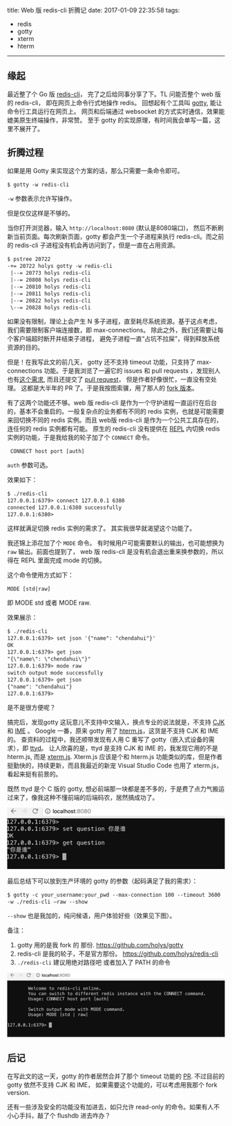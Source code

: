 title: Web 版 redis-cli 折腾记
date: 2017-01-09 22:35:58
tags:
- redis
- gotty
- xterm
- hterm
---

## 缘起

最近整了个 Go 版 [redis-cli](http://holys.im/2017/01/02/a-pure-go-implementation-of-redis-cli/)， 完了之后给同事分享了下。TL 问能否整个 web 版的 redis-cli， 即在网页上命令行式地操作 redis。 回想起有个工具叫 [gotty](https://github.com/yudai/gotty), 能让命令行工具运行在网页上。 网页和后端通过 websocket 的方式实时通信，效果能媲美原生终端操作，非常赞。 至于 gotty 的实现原理，有时间我会单写一篇，这里不展开了。

## 折腾过程

如果是用 Gotty 来实现这个方案的话，那么只需要一条命令即可。

    $ gotty -w redis-cli 
    
`-w` 参数表示允许写操作。

但是仅仅这样是不够的。

当你打开浏览器，输入 `http://localhost:8080` (默认是8080端口)， 然后不断刷新当前页面。每次刷新页面，gotty 都会产生一个子进程来执行 redis-cli。而之前的 redis-cli 子进程没有机会再访问到了，但是一直在占用资源。

```
$ pstree 20722
-+= 20722 holys gotty -w redis-cli
 |--= 20773 holys redis-cli
 |--= 20808 holys redis-cli
 |--= 20810 holys redis-cli
 |--= 20811 holys redis-cli
 |--= 20822 holys redis-cli
 \--= 20828 holys redis-cli
```
 
如果没有限制，理论上会产生 N 多子进程，直至耗尽系统资源。基于这点考虑，我们需要限制客户端连接数，即 max-connections。 除此之外，我们还需要让每个客户端超时断开并结束子进程， 避免子进程一直“占坑不拉屎”，得到释放系统资源的目的。

但是！在我写此文的前几天， gotty 还不支持 timeout 功能，只支持了 max-connections 功能。于是我浏览了一遍它的 issues 和 pull requests ，发现别人也有[这个需求](https://github.com/yudai/gotty/issues/78), 而且还提交了 [pull request](https://github.com/yudai/gotty/pull/115)， 但是作者好像很忙，一直没有空处理。 这都是大半年的 PR 了。于是我按图索骥，用了那人的  [fork 版本](https://github.com/zyfdegh/gotty)。
 
有了这两个功能还不够。web 版 redis-cli 是作为一个守护进程一直运行在后台的，基本不会重启的。一般复杂点的业务都有不同的 redis 实例，也就是可能需要来回切换不同的 redis 实例。而且 web版 redis-cli 是作为一个公共工具存在的，连任何的 redis 实例都有可能。 原生的 redis-cli 没有提供在 [REPL](https://en.wikipedia.org/wiki/Read%E2%80%93eval%E2%80%93print_loop) 内切换 redis 实例的功能，于是我给我的轮子加了个 `CONNECT` 命令。

     CONNECT host port [auth]
     
`auth` 参数可选。 

效果如下：

```
$ ./redis-cli
127.0.0.1:6379> connect 127.0.0.1 6380
connected 127.0.0.1:6380 successfully
127.0.0.1:6380>
```

这样就满足切换 redis 实例的需求了。 其实我很早就渴望这个功能了。

我还锦上添花加了个 `MODE` 命令。 有时候用户可能需要默认的输出，也可能想换为 `raw` 输出。前面也提到了， web 版 redis-cli 是没有机会退出重来换参数的，所以得在 REPL 里面完成 mode 的切换。

这个命令使用方式如下：

    MODE [std|raw]

即 MODE std 或者 MODE raw. 

效果展示：

```
$ ./redis-cli
127.0.0.1:6379> set json '{"name": "chendahui"}'
OK
127.0.0.1:6379> get json
"{\"name\": \"chendahui\"}"
127.0.0.1:6379> mode raw
switch output mode successfully
127.0.0.1:6379> get json
{"name": "chendahui"}
127.0.0.1:6379>
```

是不是很方便呢？

搞完后，发现gotty 这玩意儿不支持中文输入，换点专业的说法就是，不支持 [CJK](https://www.google.co.jp/url?sa=t&rct=j&q=&esrc=s&source=web&cd=2&cad=rja&uact=8&ved=0ahUKEwiQgsjrt7XRAhUHa7wKHcIrALYQFggiMAE&url=https%3A%2F%2Fen.wikipedia.org%2Fwiki%2FCJK_characters&usg=AFQjCNGNY4t4CuknACIiA7I1avIM6DMA1A) 和 [IME](https://en.wikipedia.org/wiki/Input_method) 。 Google 一番，原来 gotty 用了 [hterm.js](https://chromium.googlesource.com/apps/libapps/+/master/hterm)，这货是不支持 CJK 和 IME的。 查资料的过程中，我还顺带发现有人用 C 重写了 gotty（嵌入式设备的需求），即 [ttyd](https://github.com/tsl0922/ttyd)。 让人欣喜的是，ttyd 是支持 CJK 和 IME 的，我发现它用的不是 hterm.js, 而是 [xterm.js](https://github.com/sourcelair/xterm.js). Xterm.js 应该是个和 hterm.js 功能类似的库，但是作者挺勤快的，持续更新，而且我最近的新宠 Visual Studio Code 也用了 xterm.js， 看起来挺有前景的。

既然 ttyd 是个 C 版的 gotty, 想必前端那一块都是差不多的，于是费了点力气搬运过来了，像我这种不懂前端的后端码农，居然搞成功了。

![](/images/14839785801360.jpg)


最后总结下可以放到生产环境的 gotty 的参数（起码满足了我的需求）：


    $ gotty -c your_username:your_pwd --max-connection 100 --timeout 3600  -w ./redis-cli —raw --show 

`--show` 也是我加的，纯问候语，用户体验好些（效果见下图）。

备注： 
1. gotty 用的是我 fork 的 那份. https://github.com/holys/gotty
2. redis-cli 是我的轮子，不是官方那份。 https://github.com/holys/redis-cli
3. `./redis-cli` 建议用绝对路径吧 或者加入了 PATH 的命令

![](/images/14839787857878.jpg)


## 后记

在写此文的这一天，gotty 的作者居然合并了那个 timeout 功能的 [PR](https://github.com/yudai/gotty/pull/115). 不过目前的 gotty 依然不支持 CJK 和 IME， 如果需要这个功能的，可以考虑用我那个 fork version. 

还有一些涉及安全的功能没有加进去，如只允许 read-only 的命令。如果有人不小心手抖，敲了个 flushdb 进去咋办？











